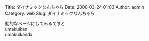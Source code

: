 Title: ダイナミックなんちゃら
Date: 2008-03-24 01:03
Author: admin
Category: web
Slug: ダイナミックなんちゃら

動的なページにしてみるてすと  
umakuikan  
umakuikando
